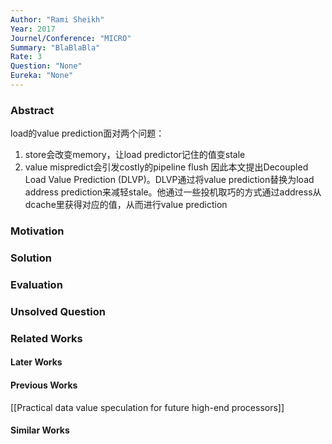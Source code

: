 ```yaml
---
Author: "Rami Sheikh"
Year: 2017
Journel/Conference: "MICRO"
Summary: "BlaBlaBla"
Rate: 3
Question: "None"
Eureka: "None"
---
```

### Abstract
load的value prediction面对两个问题：
1. store会改变memory，让load predictor记住的值变stale
2. value mispredict会引发costly的pipeline flush
因此本文提出Decoupled Load Value Prediction (DLVP)。DLVP通过将value prediction替换为load address prediction来减轻stale。他通过一些投机取巧的方式通过address从dcache里获得对应的值，从而进行value prediction


### Motivation


### Solution


### Evaluation


### Unsolved Question


### Related Works
#### Later Works

#### Previous Works
[[Practical data value speculation for future high-end processors]]
#### Similar Works
